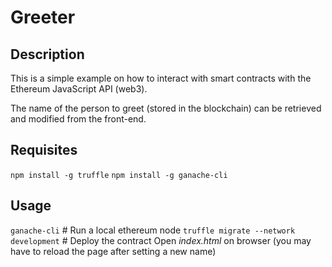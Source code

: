 # Greeter 
## Description
This is a simple example on how to interact with smart contracts with the Ethereum JavaScript API (web3).

The name of the person to greet (stored in the blockchain) can be retrieved and modified from the front-end.

## Requisites

`npm install -g truffle`
`npm install -g ganache-cli `

## Usage

`ganache-cli` # Run a local ethereum node
`truffle migrate --network development` # Deploy the contract
Open *index.html* on browser (you may have to reload the page after setting a new name)
